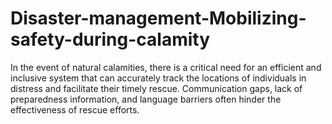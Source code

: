 # Disaster-management-Mobilizing-safety-during-calamity
In the event of natural calamities, there is a critical need for an efficient and inclusive system that can accurately track the locations of individuals in distress and facilitate their timely rescue. Communication gaps, lack of preparedness information, and language barriers often hinder the effectiveness of rescue efforts.
